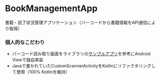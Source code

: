 # BookManagementApp
書籍・読了状況管理アプリケーション（バーコードから書籍情報をAPI通信により取得）

### 個人的なこだわり
- バーコード読み取り画面をライブラリの[サンプルアプリ](https://github.com/journeyapps/zxing-android-embedded/blob/master/sample/src/main/java/example/zxing/MainActivity.java)を参考にAndroid Viewで独自実装
- Javaで書かれていたCustomScannerActivityをKotlinにリファクタリングして使用（100% Kotlinを維持）
